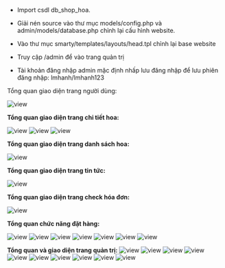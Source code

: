 
- Import csdl db_shop_hoa.
- Giải nén source vào thư mục models/config.php và admin/models/database.php chỉnh lại cấu hình website.
- Vào thư mục smarty/templates/layouts/head.tpl chỉnh lại base website

- Truy cập /admin để vào trang quản trị
- Tài khoản đăng nhập admin mặc định nhấp lưu đăng nhập để lưu phiên đăng nhập: lmhanh/lmhanh123

Tổng quan giao diện trang người dùng:

![view](https://farm5.staticflickr.com/4648/40041533422_c21108bd9d_b.jpg)



<strong>Tổng quan giao diện trang chi tiết hoa:</strong>

![view](https://farm5.staticflickr.com/4747/26201018628_583fa8da17_b.jpg)
![view](https://farm5.staticflickr.com/4721/26201018388_eb2f4ed09d_b.jpg)
![view](https://farm5.staticflickr.com/4621/26201018048_e2ee3350a7_b.jpg)



<strong>Tổng quan giao diện trang danh sách hoa:</strong>

![view](https://farm5.staticflickr.com/4757/26201017108_4e902bf238_b.jpg)



<strong>Tổng quan giao diện trang tin tức:</strong>

![view](https://farm5.staticflickr.com/4669/39175873805_ae4962cbdc_b.jpg)


<strong>Tổng quan giao diện trang check hóa đơn:</strong>

![view](https://farm5.staticflickr.com/4695/26201018588_a4193b9842_b.jpg)


<strong>Tổng quan chức năng đặt hàng:</strong>

![view](https://farm5.staticflickr.com/4724/40041536202_2d67a292b3_b.jpg)
![view](https://farm5.staticflickr.com/4603/26201018098_ddbcf11122_b.jpg)
![view](https://farm5.staticflickr.com/4678/39175874255_3073623a74_b.jpg)
![view](https://farm5.staticflickr.com/4658/39175874115_2bb0d961c8_b.jpg)
![view](https://farm5.staticflickr.com/4694/26201017588_9dec3812e4_b.jpg)
![view](https://farm5.staticflickr.com/4659/39175874385_e5279dd080_b.jpg)
![view](https://farm5.staticflickr.com/4619/40041534892_1a2851cd24_b.jpg)


<strong>Tổng quan và giao diện trang quản trị:</strong>
![view](https://farm5.staticflickr.com/4706/40041539282_a421c8e2f9_b.jpg)
![view](https://farm5.staticflickr.com/4751/40041538672_1c713f168c_b.jpg)
![view](https://farm5.staticflickr.com/4607/39175874845_3ab4f68e2d_b.jpg)
![view](https://farm5.staticflickr.com/4619/40041538102_34bc33a82f_b.jpg)
![view](https://farm5.staticflickr.com/4617/40041537752_4bddb2685c_b.jpg)
![view](https://farm5.staticflickr.com/4745/40041537602_acd8b204c1_b.jpg)
![view](https://farm5.staticflickr.com/4766/40041537482_27b9fa7369_b.jpg)
![view](https://farm5.staticflickr.com/4605/40041537332_6949bd4d56_b.jpg)
![view](https://farm5.staticflickr.com/4743/40041537112_bf68de5ecb_b.jpg)
![view](https://farm5.staticflickr.com/4719/26201018728_cf3a8daca6_b.jpg)
